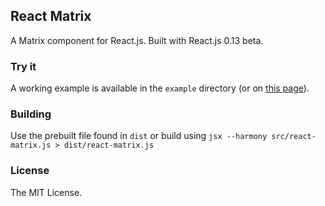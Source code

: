 ## React Matrix
A Matrix component for React.js. Built with React.js 0.13 beta.

### Try it
A working example is available in the `example` directory (or on [this page](http://oal.github.io/react-matrix/example/)).

### Building
Use the prebuilt file found in `dist` or build using `jsx --harmony src/react-matrix.js > dist/react-matrix.js`

### License
The MIT License.